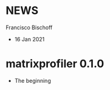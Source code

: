 NEWS
================
Francisco Bischoff
- 16 Jan 2021

<!-- NEWS.md is generated from NEWS.Rmd. Please edit that file -->

# matrixprofiler 0.1.0

-   The beginning

